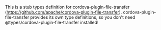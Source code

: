 This is a stub types definition for cordova-plugin-file-transfer (https://github.com/apache/cordova-plugin-file-transfer).
cordova-plugin-file-transfer provides its own type definitions, so you don't need @types/cordova-plugin-file-transfer installed!